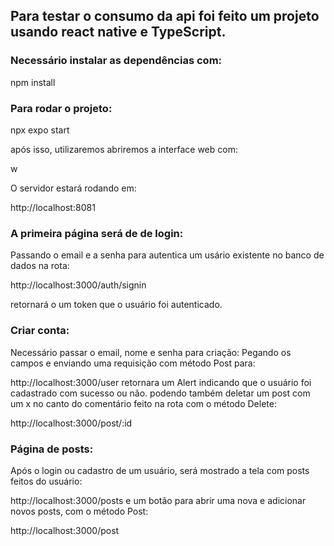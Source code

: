 ## Para testar o consumo da api foi feito um projeto usando react native e TypeScript.

### Necessário instalar as dependências com:
   npm install
### Para rodar o projeto:
   npx expo start
   
   após isso, utilizaremos abriremos a interface web com: 
   
   w
   
   O servidor estará rodando em:
   
   http://localhost:8081

### A primeira página será de de login:
   Passando o email e a senha para autentica um usário existente no banco de dados na rota:
   
   http://localhost:3000/auth/signin
   
   retornará o um token que o usuário foi autenticado.

### Criar conta:
   Necessário passar o email, nome e senha para criação:
   Pegando os campos e enviando uma requisição com método Post para:
   
   http://localhost:3000/user
   retornara um Alert indicando que o usuário foi cadastrado com sucesso ou não.
   podendo também deletar um post com um x no canto do comentário feito na rota com o método Delete:
   
   http://localhost:3000/post/:id

### Página de posts:
   Após o login ou cadastro de um usuário, será mostrado a tela com posts feitos do usuário:
   
   http://localhost:3000/posts
   e um botão para abrir uma nova e adicionar novos posts, com o método Post:
   
   http://localhost:3000/post
